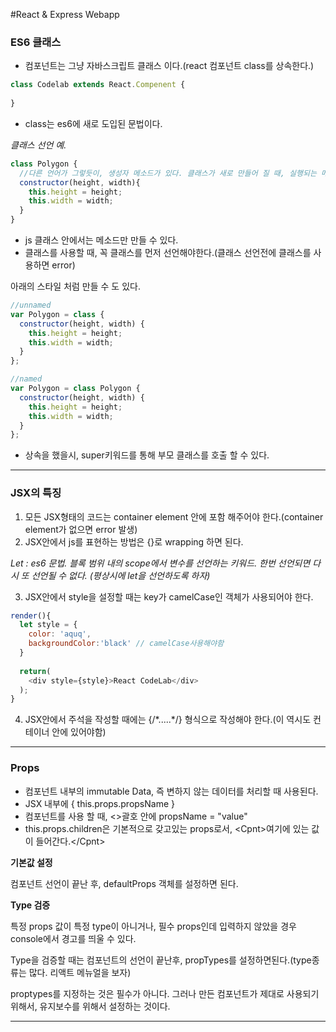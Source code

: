 #React & Express Webapp

### ES6 클래스

- 컴포넌트는 그냥 자바스크립트 클래스 이다.(react 컴포넌트 class를 상속한다.)

```javascript
class Codelab extends React.Compenent {
  
}
```

- class는 es6에 새로 도입된 문법이다.

*클래스 선언 예.*

```javascript
class Polygon {
  //다른 언어가 그렇듯이, 생성자 메소드가 있다. 클래스가 새로 만들어 질 때, 실행되는 메소드.
  constructor(height, width){ 
    this.height = height;
    this.width = width;
  }
}
```

- js 클래스 안에서는 메소드만 만들 수 있다.
- 클래스를 사용할 때, 꼭 클래스를 먼저 선언해야한다.(클래스 선언전에 클래스를 사용하면 error)

아래의 스타일 처럼 만들 수 도 있다.

```javascript
//unnamed
var Polygon = class {
  constructor(height, width) {
    this.height = height;
    this.width = width;
  }
};

//named
var Polygon = class Polygon {
  constructor(height, width) {
    this.height = height;
    this.width = width;
  }
};
```

- 상속을 했을시, super키워드를 통해 부모 클래스를 호출 할 수 있다.

-----

### JSX의 특징

1. 모든  JSX형태의 코드는 container element 안에 포함 해주어야 한다.(container element가 없으면 error  발생)
2. JSX안에서 js를 표현하는 방법은 {}로 wrapping 하면 된다.

*Let : es6 문법. 블록 범위 내의 scope에서 변수를 선언하는 키워드. 한번 선언되면 다시 또 선언될 수 없다. (평상시에 let을 선언하도록 하자)*

3. JSX안에서 style을 설정할 때는 key가 camelCase인 객체가 사용되어야 한다.

```Javascript
render(){
  let style = {
    color: 'aquq',
    backgroundColor:'black' // camelCase사용해야함
  }
  
  return(
  	<div style={style}>React CodeLab</div>
  );
}
```

4. JSX안에서 주석을 작성할 때에는 {/\*.....\*/} 형식으로 작성해야 한다.(이 역시도 컨테이너 안에 있어야함)

---------

### Props

- 컴포넌트 내부의 immutable Data, 즉 변하지 않는 데이터를 처리할 때 사용된다.
- JSX 내부에 { this.props.propsName }
- 컴포넌트를 사용 할 때, <>괄호 안에 propsName = "value"
- this.props.children은 기본적으로 갖고있는 props로서, \<Cpnt>여기에 있는 값이 들어간다.\</Cpnt>



**기본값 설정**

컴포넌트 선언이 끝난 후, defaultProps 객체를 설정하면 된다.



**Type 검증**

특정 props 값이 특정 type이 아니거나, 필수 props인데 입력하지 않았을 경우 console에서 경고를 띄울 수 있다.

Type을 검증할 때는 컴포넌트의 선언이 끝난후, propTypes를 설정하면된다.(type종류는 많다. 리액트 메뉴얼을 보자)

proptypes를 지정하는 것은 필수가 아니다. 그러나 만든 컴포넌트가 제대로 사용되기 위해서, 유지보수를 위해서 설정하는 것이다.

------------



